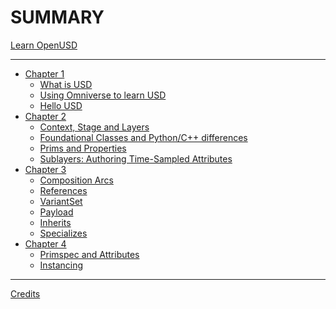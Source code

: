 # SUMMARY
[Learn OpenUSD](./usd_three_viewer/index.html)

----------------------


- [Chapter 1]()
  - [What is USD](./chapter1/what_is_usd.md)
  - [Using Omniverse to learn USD](./chapter1/using_omniverse_to_learn_usd.md)
  - [Hello USD](./chapter1/hello_usd.md)
- [Chapter 2]()
  - [Context, Stage and Layers](./chapter2/context_stage_and_layers.md)
  - [Foundational Classes and Python/C++ differences](./chapter2/foundational_classes_and_py_cpp_differences.md)
  - [Prims and Properties](./chapter2/prims_and_properties.md)
  - [Sublayers: Authoring Time-Sampled Attributes](./chapter2/time_sampled_attributes_in_sublayers.md)
- [Chapter 3]()
  - [Composition Arcs](./chapter3/composition_arcs.md)
  - [References](./chapter3/references.md)
  - [VariantSet](./chapter3/variantset.md)
  - [Payload](./chapter3/payload.md)
  - [Inherits](./chapter3/inherits.md)
  - [Specializes](./chapter3/specializes.md)
- [Chapter 4]()
  - [Primspec and Attributes](./chapter4/primspecs_and_attributes.md)
  - [Instancing](./chapter4/instancing.md)


-----------

[Credits](./credits.md)

